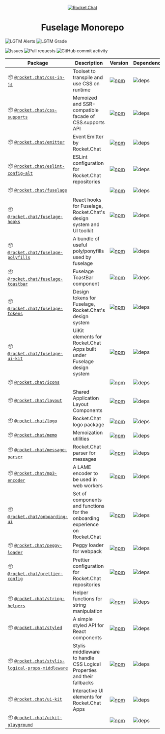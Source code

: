 <p align="center">
  <a href="https://rocket.chat" title="Rocket.Chat">
    <img src="https://github.com/RocketChat/Rocket.Chat.Artwork/raw/master/Logos/2020/png/logo-horizontal-red.png" alt="Rocket.Chat" />
  </a>
</p>

<h1 align="center">Fuselage Monorepo</h1>

![LGTM Alerts](https://img.shields.io/lgtm/alerts/github/RocketChat/fuselage?style=flat-square)
![LGTM Grade](https://img.shields.io/lgtm/grade/javascript/github/RocketChat/fuselage?style=flat-square)

![Issues](https://img.shields.io/github/issues/RocketChat/fuselage?style=flat-square)
![Pull requests](https://img.shields.io/github/issues-pr/RocketChat/fuselage?style=flat-square)
![GitHub commit activity](https://img.shields.io/github/commit-activity/m/RocketChat/fuselage?style=flat-square)

| Package | Description | Version | Dependencies |
|---------|-------------|---------|--------------|
| 📦 [`@rocket.chat/css-in-js`](/packages/css-in-js) | Toolset to transpile and use CSS on runtime | [![npm](https://img.shields.io/npm/v/@rocket.chat/css-in-js?style=flat-square)](https://www.npmjs.com/package/@rocket.chat/icons) | ![deps](https://img.shields.io/david/RocketChat/fuselage?path=packages%2Fcss-in-js&style=flat-square) |
| 📦 [`@rocket.chat/css-supports`](/packages/css-supports) | Memoized and SSR-compatible facade of CSS.supports API | [![npm](https://img.shields.io/npm/v/@rocket.chat/css-supports?style=flat-square)](https://www.npmjs.com/package/@rocket.chat/icons) | ![deps](https://img.shields.io/david/RocketChat/fuselage?path=packages%2Fcss-supports&style=flat-square) |
| 📦 [`@rocket.chat/emitter`](/packages/emitter) | Event Emitter by Rocket.Chat | [![npm](https://img.shields.io/npm/v/@rocket.chat/emitter?style=flat-square)](https://www.npmjs.com/package/@rocket.chat/icons) | ![deps](https://img.shields.io/david/RocketChat/fuselage?path=packages%2Femitter&style=flat-square) |
| 📦 [`@rocket.chat/eslint-config-alt`](/packages/eslint-config-alt) | ESLint configuration for Rocket.Chat repositories | [![npm](https://img.shields.io/npm/v/@rocket.chat/eslint-config-alt?style=flat-square)](https://www.npmjs.com/package/@rocket.chat/icons) | ![deps](https://img.shields.io/david/RocketChat/fuselage?path=packages%2Feslint-config-alt&style=flat-square) |
| 📦 [`@rocket.chat/fuselage`](/packages/fuselage) |  | [![npm](https://img.shields.io/npm/v/@rocket.chat/fuselage?style=flat-square)](https://www.npmjs.com/package/@rocket.chat/icons) | ![deps](https://img.shields.io/david/RocketChat/fuselage?path=packages%2Ffuselage&style=flat-square) |
| 📦 [`@rocket.chat/fuselage-hooks`](/packages/fuselage-hooks) | React hooks for Fuselage, Rocket.Chat's design system and UI toolkit | [![npm](https://img.shields.io/npm/v/@rocket.chat/fuselage-hooks?style=flat-square)](https://www.npmjs.com/package/@rocket.chat/icons) | ![deps](https://img.shields.io/david/RocketChat/fuselage?path=packages%2Ffuselage-hooks&style=flat-square) |
| 📦 [`@rocket.chat/fuselage-polyfills`](/packages/fuselage-polyfills) | A bundle of useful poly/ponyfills used by fuselage | [![npm](https://img.shields.io/npm/v/@rocket.chat/fuselage-polyfills?style=flat-square)](https://www.npmjs.com/package/@rocket.chat/icons) | ![deps](https://img.shields.io/david/RocketChat/fuselage?path=packages%2Ffuselage-polyfills&style=flat-square) |
| 📦 [`@rocket.chat/fuselage-toastbar`](/packages/fuselage-toastbar) | Fuselage ToastBar component | [![npm](https://img.shields.io/npm/v/@rocket.chat/fuselage-toastbar?style=flat-square)](https://www.npmjs.com/package/@rocket.chat/icons) | ![deps](https://img.shields.io/david/RocketChat/fuselage?path=packages%2Ffuselage-toastbar&style=flat-square) |
| 📦 [`@rocket.chat/fuselage-tokens`](/packages/fuselage-tokens) | Design tokens for Fuselage, Rocket.Chat's design system | [![npm](https://img.shields.io/npm/v/@rocket.chat/fuselage-tokens?style=flat-square)](https://www.npmjs.com/package/@rocket.chat/icons) | ![deps](https://img.shields.io/david/RocketChat/fuselage?path=packages%2Ffuselage-tokens&style=flat-square) |
| 📦 [`@rocket.chat/fuselage-ui-kit`](/packages/fuselage-ui-kit) | UiKit elements for Rocket.Chat Apps built under Fuselage design system | [![npm](https://img.shields.io/npm/v/@rocket.chat/fuselage-ui-kit?style=flat-square)](https://www.npmjs.com/package/@rocket.chat/icons) | ![deps](https://img.shields.io/david/RocketChat/fuselage?path=packages%2Ffuselage-ui-kit&style=flat-square) |
| 📦 [`@rocket.chat/icons`](/packages/icons) |  | [![npm](https://img.shields.io/npm/v/@rocket.chat/icons?style=flat-square)](https://www.npmjs.com/package/@rocket.chat/icons) | ![deps](https://img.shields.io/david/RocketChat/fuselage?path=packages%2Ficons&style=flat-square) |
| 📦 [`@rocket.chat/layout`](/packages/layout) | Shared Application Layout Components | [![npm](https://img.shields.io/npm/v/@rocket.chat/layout?style=flat-square)](https://www.npmjs.com/package/@rocket.chat/icons) | ![deps](https://img.shields.io/david/RocketChat/fuselage?path=packages%2Flayout&style=flat-square) |
| 📦 [`@rocket.chat/logo`](/packages/logo) | Rocket.Chat logo package | [![npm](https://img.shields.io/npm/v/@rocket.chat/logo?style=flat-square)](https://www.npmjs.com/package/@rocket.chat/icons) | ![deps](https://img.shields.io/david/RocketChat/fuselage?path=packages%2Flogo&style=flat-square) |
| 📦 [`@rocket.chat/memo`](/packages/memo) | Memoization utilities | [![npm](https://img.shields.io/npm/v/@rocket.chat/memo?style=flat-square)](https://www.npmjs.com/package/@rocket.chat/icons) | ![deps](https://img.shields.io/david/RocketChat/fuselage?path=packages%2Fmemo&style=flat-square) |
| 📦 [`@rocket.chat/message-parser`](/packages/message-parser) | Rocket.Chat parser for messages | [![npm](https://img.shields.io/npm/v/@rocket.chat/message-parser?style=flat-square)](https://www.npmjs.com/package/@rocket.chat/icons) | ![deps](https://img.shields.io/david/RocketChat/fuselage?path=packages%2Fmessage-parser&style=flat-square) |
| 📦 [`@rocket.chat/mp3-encoder`](/packages/mp3-encoder) | A LAME encoder to be used in web workers | [![npm](https://img.shields.io/npm/v/@rocket.chat/mp3-encoder?style=flat-square)](https://www.npmjs.com/package/@rocket.chat/icons) | ![deps](https://img.shields.io/david/RocketChat/fuselage?path=packages%2Fmp3-encoder&style=flat-square) |
| 📦 [`@rocket.chat/onboarding-ui`](/packages/onboarding-ui) | Set of components and functions for the onboarding experience on Rocket.Chat | [![npm](https://img.shields.io/npm/v/@rocket.chat/onboarding-ui?style=flat-square)](https://www.npmjs.com/package/@rocket.chat/icons) | ![deps](https://img.shields.io/david/RocketChat/fuselage?path=packages%2Fonboarding-ui&style=flat-square) |
| 📦 [`@rocket.chat/peggy-loader`](/packages/peggy-loader) | Peggy loader for webpack | [![npm](https://img.shields.io/npm/v/@rocket.chat/peggy-loader?style=flat-square)](https://www.npmjs.com/package/@rocket.chat/icons) | ![deps](https://img.shields.io/david/RocketChat/fuselage?path=packages%2Fpeggy-loader&style=flat-square) |
| 📦 [`@rocket.chat/prettier-config`](/packages/prettier-config) | Prettier configuration for Rocket.Chat repositories | [![npm](https://img.shields.io/npm/v/@rocket.chat/prettier-config?style=flat-square)](https://www.npmjs.com/package/@rocket.chat/icons) | ![deps](https://img.shields.io/david/RocketChat/fuselage?path=packages%2Fprettier-config&style=flat-square) |
| 📦 [`@rocket.chat/string-helpers`](/packages/string-helpers) | Helper functions for string manipulation | [![npm](https://img.shields.io/npm/v/@rocket.chat/string-helpers?style=flat-square)](https://www.npmjs.com/package/@rocket.chat/icons) | ![deps](https://img.shields.io/david/RocketChat/fuselage?path=packages%2Fstring-helpers&style=flat-square) |
| 📦 [`@rocket.chat/styled`](/packages/styled) | A simple styled API for React components | [![npm](https://img.shields.io/npm/v/@rocket.chat/styled?style=flat-square)](https://www.npmjs.com/package/@rocket.chat/icons) | ![deps](https://img.shields.io/david/RocketChat/fuselage?path=packages%2Fstyled&style=flat-square) |
| 📦 [`@rocket.chat/stylis-logical-props-middleware`](/packages/stylis-logical-props-middleware) | Stylis middleware to handle CSS Logical Properties and their fallbacks | [![npm](https://img.shields.io/npm/v/@rocket.chat/stylis-logical-props-middleware?style=flat-square)](https://www.npmjs.com/package/@rocket.chat/icons) | ![deps](https://img.shields.io/david/RocketChat/fuselage?path=packages%2Fstylis-logical-props-middleware&style=flat-square) |
| 📦 [`@rocket.chat/ui-kit`](/packages/ui-kit) | Interactive UI elements for Rocket.Chat Apps | [![npm](https://img.shields.io/npm/v/@rocket.chat/ui-kit?style=flat-square)](https://www.npmjs.com/package/@rocket.chat/icons) | ![deps](https://img.shields.io/david/RocketChat/fuselage?path=packages%2Fui-kit&style=flat-square) |
| 📦 [`@rocket.chat/uikit-playground`](/packages/uikit-playground) |  | [![npm](https://img.shields.io/npm/v/@rocket.chat/uikit-playground?style=flat-square)](https://www.npmjs.com/package/@rocket.chat/icons) | ![deps](https://img.shields.io/david/RocketChat/fuselage?path=packages%2Fuikit-playground&style=flat-square) |
